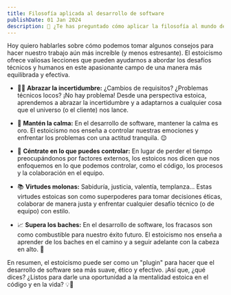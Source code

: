 ```yaml
---
title: Filosofía aplicada al desarrollo de software
publishDate: 01 Jan 2024
description: 🗿 ¿Te has preguntado cómo aplicar la filosofía al mundo del desarrollo de software? 🗿
---
```


Hoy quiero hablarles sobre cómo podemos tomar algunos consejos para hacer nuestro trabajo aún más increíble (y menos estresante). El estoicismo ofrece valiosas lecciones que pueden ayudarnos a abordar los desafíos técnicos y humanos en este apasionante campo de una manera más equilibrada y efectiva.

- 🧙‍♂️ **Abrazar la incertidumbre:** ¿Cambios de requisitos? ¿Problemas técnicos locos? ¡No hay problema! Desde una perspectiva estoica, aprendemos a abrazar la incertidumbre y a adaptarnos a cualquier cosa que el universo (o el cliente) nos lance.

- 🗿 **Mantén la calma:** En el desarrollo de software, mantener la calma es oro. El estoicismo nos enseña a controlar nuestras emociones y enfrentar los problemas con una actitud tranquila. 😌

- 🎯 **Céntrate en lo que puedes controlar:** En lugar de perder el tiempo preocupándonos por factores externos, los estoicos nos dicen que nos enfoquemos en lo que podemos controlar, como el código, los procesos y la colaboración en el equipo.

- 📚 **Virtudes molonas:** Sabiduría, justicia, valentía, templanza... Estas virtudes estoicas son como superpoderes para tomar decisiones éticas, colaborar de manera justa y enfrentar cualquier desafío técnico (o de equipo) con estilo.

- 📈 **Supera los baches:** En el desarrollo de software, los fracasos son como combustible para nuestro éxito futuro. El estoicismo nos enseña a aprender de los baches en el camino y a seguir adelante con la cabeza en alto. 💪

En resumen, el estoicismo puede ser como un "plugin" para hacer que el desarrollo de software sea más suave, ético y efectivo. ¡Así que, ¿qué dices? ¿Listos para darle una oportunidad a la mentalidad estoica en el código y en la vida? 💡🚀
